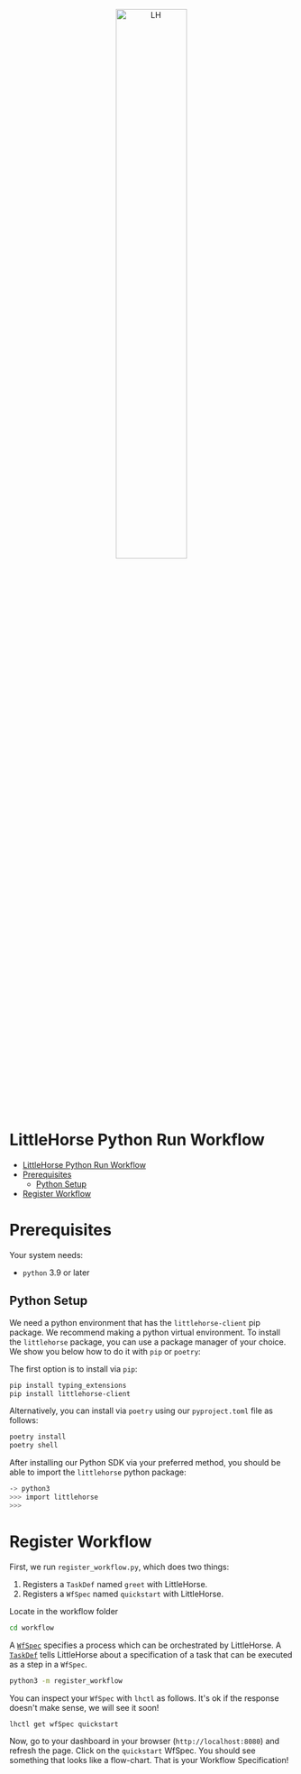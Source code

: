 <p align="center">
<img alt="LH" src="https://littlehorse.dev/img/logo.jpg" width="50%">
</p>

# LittleHorse Python Run Workflow

- [LittleHorse Python Run Workflow](#littlehorse-python-run-workflow)
- [Prerequisites](#prerequisites)
 	- [Python Setup](#python-setup)
- [Register Workflow](#register-workflow)

# Prerequisites

Your system needs:

- `python` 3.9 or later

## Python Setup

We need a python environment that has the `littlehorse-client` pip package. We recommend making a python virtual environment. To install the `littlehorse` package, you can use a package manager of your choice. We show you below how to do it with `pip` or `poetry`:

The first option is to install via `pip`:

```sh
pip install typing_extensions
pip install littlehorse-client
```

Alternatively, you can install via `poetry` using our `pyproject.toml` file as follows:

```sh
poetry install
poetry shell
```

After installing our Python SDK via your preferred method, you should be able to import the `littlehorse` python package:

```sh
-> python3
>>> import littlehorse
>>>
```

# Register Workflow

First, we run `register_workflow.py`, which does two things:

1. Registers a `TaskDef` named `greet` with LittleHorse.
2. Registers a `WfSpec` named `quickstart` with LittleHorse.

Locate in the workflow folder

```sh
cd workflow
```

A [`WfSpec`](https://littlehorse.dev/docs/concepts/workflows) specifies a process which can be orchestrated by LittleHorse. A [`TaskDef`](https://littlehorse.dev/docs/concepts/tasks) tells LittleHorse about a specification of a task that can be executed as a step in a `WfSpec`.

```sh
python3 -m register_workflow
```

You can inspect your `WfSpec` with `lhctl` as follows. It's ok if the response doesn't make sense, we will see it soon!

```sh
lhctl get wfSpec quickstart
```

Now, go to your dashboard in your browser (`http://localhost:8080`) and refresh the page. Click on the `quickstart` WfSpec. You should see something that looks like a flow-chart. That is your Workflow Specification!
